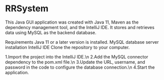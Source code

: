 # RRSystem
This Java GUI application was created with Java 11, Maven as the dependency management tool, and the IntelliJ IDE. It stores and retrieves data using MySQL as the backend database.

Requirements
Java 11 or a later version is installed.
MySQL database server installation IntelliJ IDE
Clone the repository to your computer.

1.Import the project into the IntelliJ IDE.\n
2.Add the MySQL connector dependency to the pom.xml file.\n
3.Update the URL, username, and password in the code to configure the database connection.\n
4.Start the application.
